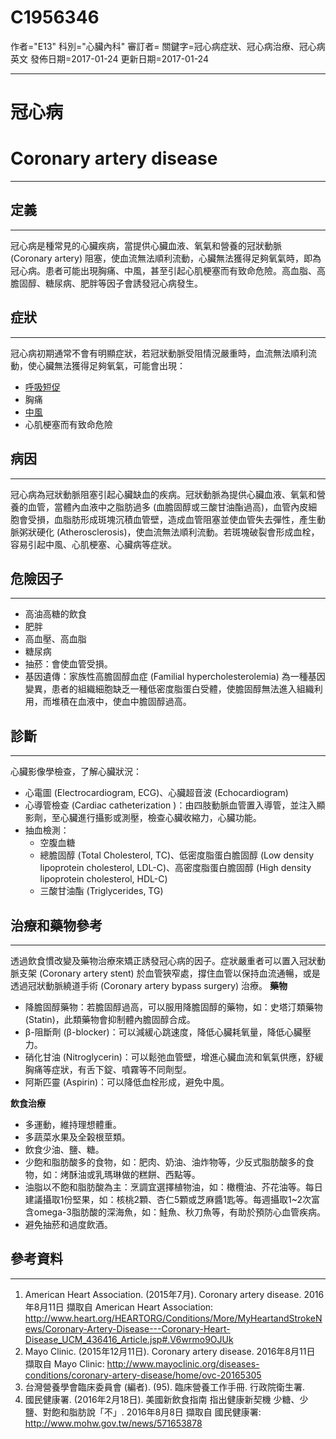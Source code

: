 # C1956346
作者="E13"
科別="心臟內科"
審訂者=
關鍵字=冠心病症狀、冠心病治療、冠心病 英文
發佈日期=2017-01-24
更新日期=2017-01-24

----------
# 冠心病
# Coronary artery disease
----------
## 定義
----------

冠心病是種常見的心臟疾病，當提供心臟血液、氧氣和營養的冠狀動脈 (Coronary artery) 阻塞，使血流無法順利流動，心臟無法獲得足夠氧氣時，即為冠心病。患者可能出現胸痛、中風，甚至引起心肌梗塞而有致命危險。高血脂、高膽固醇、糖尿病、肥胖等因子會誘發冠心病發生。

## 症狀
----------

冠心病初期通常不會有明顯症狀，若冠狀動脈受阻情況嚴重時，血流無法順利流動，使心臟無法獲得足夠氧氣，可能會出現：

- [呼吸短促](C0013404X)
- 胸痛
- [中風](C0038454)
- 心肌梗塞而有致命危險
## 病因
----------

冠心病為冠狀動脈阻塞引起心臟缺血的疾病。冠狀動脈為提供心臟血液、氧氣和營養的血管，當體內血液中之脂肪過多 (血膽固醇或三酸甘油酯過高)，血管內皮細胞會受損，血脂肪形成斑塊沉積血管壁，造成血管阻塞並使血管失去彈性，產生動脈粥狀硬化 (Atherosclerosis)，使血流無法順利流動。若斑塊破裂會形成血栓，容易引起中風、心肌梗塞、心臟病等症狀。

## 危險因子
----------
- 高油高糖的飲食
- 肥胖
- 高血壓、高血脂
- 糖尿病
- 抽菸：會使血管受損。
- 基因遺傳：家族性高膽固醇血症 (Familial hypercholesterolemia) 為一種基因變異，患者的組織細胞缺乏一種低密度脂蛋白受體，使膽固醇無法進入組織利用，而堆積在血液中，使血中膽固醇過高。
## 診斷
----------

心臟影像學檢查，了解心臟狀況：

- 心電圖 (Electrocardiogram, ECG)、心臟超音波 (Echocardiogram)
- 心導管檢查 (Cardiac catheterization )：由四肢動脈血管置入導管，並注入顯影劑，至心臟進行攝影或測壓，檢查心臟收縮力，心臟功能。
- 抽血檢測：
  - 空腹血糖
  - 總膽固醇 (Total Cholesterol, TC)、低密度脂蛋白膽固醇 (Low density lipoprotein cholesterol, LDL-C)、高密度脂蛋白膽固醇 (High density lipoprotein cholesterol, HDL-C)
  - 三酸甘油酯 (Triglycerides, TG)
## 治療和藥物參考
----------

透過飲食慣改變及藥物治療來矯正誘發冠心病的因子。症狀嚴重者可以置入冠狀動脈支架 (Coronary artery stent) 於血管狹窄處，撐住血管以保持血流通暢，或是透過冠狀動脈繞道手術 (Coronary artery bypass surgery) 治療。
**藥物**

- 降膽固醇藥物：若膽固醇過高，可以服用降膽固醇的藥物，如：史塔汀類藥物 (Statin)，此類藥物會抑制體內膽固醇合成。
- β-阻斷劑 (β-blocker)：可以減緩心跳速度，降低心臟耗氧量，降低心臟壓力。
- 硝化甘油 (Nitroglycerin)：可以鬆弛血管壁，增進心臟血流和氧氣供應，舒緩胸痛等症狀，有舌下錠、噴霧等不同劑型。
- 阿斯匹靈 (Aspirin)：可以降低血栓形成，避免中風。

**飲食治療**

- 多運動，維持理想體重。
- 多蔬菜水果及全榖根莖類。
- 飲食少油、鹽、糖。
- 少飽和脂肪酸多的食物，如：肥肉、奶油、油炸物等，少反式脂肪酸多的食物，如：烤酥油或乳瑪琳做的糕餅、西點等。
- 油脂以不飽和脂肪酸為主：烹調宜選擇植物油，如：橄欖油、芥花油等。每日建議攝取1份堅果，如：核桃2顆、杏仁5顆或芝麻醬1匙等。每週攝取1~2次富含omega-3脂肪酸的深海魚，如：鮭魚、秋刀魚等，有助於預防心血管疾病。
- 避免抽菸和過度飲酒。
## 參考資料
----------
1. American Heart Association. (2015年7月). Coronary artery disease. 2016年8月11日 擷取自 American Heart Association: 
  http://www.heart.org/HEARTORG/Conditions/More/MyHeartandStrokeNews/Coronary-Artery-Disease---Coronary-Heart-Disease_UCM_436416_Article.jsp#.V6wrmo9OJUk
2. Mayo Clinic. (2015年12月11日). Coronary artery disease. 2016年8月11日 擷取自 Mayo Clinic: 
  http://www.mayoclinic.org/diseases-conditions/coronary-artery-disease/home/ovc-20165305
3. 台灣營養學會臨床委員會 (編者). (95). 臨床營養工作手冊. 行政院衛生署.
4. 國民健康署. (2016年2月18日). 美國新飲食指南 指出健康新契機 少糖、少鹽、對飽和脂肪說「不」. 2016年8月8日 擷取自 國民健康署: 
  http://www.mohw.gov.tw/news/571653878

